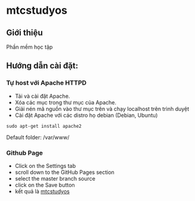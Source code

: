 # mtcstudyos

## Giới thiệu
Phần mềm học tập 

## Hướng dẫn cài đặt:

### Tự host với Apache HTTPD

- Tải và cài đặt Apache.
- Xóa các mục trong thư mục của Apache.
- Giải nén mã nguồn vào thư mục trên và chạy localhost trên trình duyệt
- Cài đặt Apache với các distro họ debian (Debian, Ubuntu)
```
sudo apt-get install apache2
```
Default folder: /var/www/

### Github Page

- Click on the Settings tab
- scroll down to the GitHub Pages section
- select the master branch source
- click on the Save button
- kết quả là [mtcstudyos](https://maytinhdibo.github.io/mtcstudyos/)
